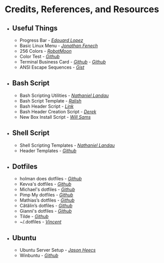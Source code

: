 # Credits, References, and Resources

* ## Useful Things
    + Progress Bar - *[Edouard Lopez](https://github.com/edouard-lopez/progress-bar.sh)*
    + Basic Linux Menu - *[Jonathan Fenech](https://code.activestate.com/recipes/577437-basic-linux-menu/)*
    + 256 Colors - *[RobotMoon](https://robotmoon.com/256-colors/)*
    + Color Test - *[Github](https://github.com/jieverson/dotfiles-win/blob/master/scripts/color_test.sh)*
    + Terminal Business Card - *[Github](https://github.com/bnb/bitandbang)* - *[Github](https://github.com/michaeltd/dots)*
    + ANSI Escape Sequences - *[Gist](https://gist.github.com/fnky/458719343aabd01cfb17a3a4f7296797)*

* ## Bash Script
    + Bash Scripting Utilities - *[Nathaniel Landau](https://natelandau.com/bash-scripting-utilities/)*
    + Bash Script Template - *[Ralish](https://github.com/ralish/bash-script-template)*
    + Bash Header Script - *[Link](https://code.activestate.com/recipes/577862-bash-script-to-create-a-header-for-bash-scripts/)*
    + Bash Header Creation Script - *[Derek](https://gist.github.com/derekbtw/3fda198893889def7316e72711bb3b8c)*
    + New Box Install Script - *[Will Sams](https://gist.github.com/WillSams/0834c801cac5c5d6e40ae1a43adf9360)*

* ## Shell Script
    + Shell Scripting Templates - *[Nathaniel Landau](https://github.com/natelandau/shell-scripting-templates)*
    + Header Templates - *[Github](https://github.com/doi/fileheadercomment)*

* ## Dotfiles
    + holman does dotfiles - *[Github](https://github.com/holman/dotfiles)*
    + Kevva's dotfiles - *[Github](https://github.com/kevva/dotfiles)*
    + Michael's dotfiles - *[Github](https://github.com/michaeltd/dots)*
    + Pimp My dotfiles - *[Github](https://dssg.github.io/hitchhikers-guide/curriculum/programming_best_practices/pimp-my-dotfiles/)*
    + Mathias’s dotfiles - *[Github](https://github.com/mathiasbynens/dotfiles)*
    + Cătălin’s dotfiles - *[Github](https://github.com/alrra/dotfiles)*
    + Gianni's dotfiles - *[Github](https://github.com/gf3/dotfiles/tree/v1.0.0)*
    + Tilde - *[Github](https://github.com/janmoesen/tilde)*
    + ~/.dotfiles - *[Vincent](https://dev.to/vibioh/dotfiles-5695)*

* ## Ubuntu
    + Ubuntu Server Setup - *[Jason Heecs](https://github.com/jasonheecs/ubuntu-server-setup)*
    + Winbuntu - *[Github](https://github.com/serialphotog/winbuntu)*